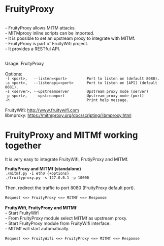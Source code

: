 # FruityProxy
<br>- FruityProxy allows MITM attacks. 
<br>- MITMproxy inline scripts can be imported. 
<br>- It is possible to set an upstream proxy to integrate with MITMf. 
<br>- FruityProxy is part of FruityWifi project. 
<br>- It provides a RESTful API.


<br>Usage: FruityProxy <options>
<br>
<br>Options:
<br>`-l <port>,   --listen=<port>         Port to listen on (default 8080).`
<br>`-a <port>,   --listenapi=<port>      Port to listen on [API] (default 8081).`
<br>`-s <server>, --upstreamserver        Upstream proxy mode (server)`
<br>`-p <port>,   --upstreamport          Upstream proxy mode (port)`
<br>`-h                                   Print help message.`
<br>
<br>FruityWifi: http://www.fruitywifi.com
<br>libmproxy:  https://mitmproxy.org/doc/scripting/libmproxy.html

# FruityProxy and MITMf working together
It is very easy to integrate FruityWifi, FrutiyProxy and MITMf.

<b>FruityProxy and MITMf (standalone)</b>
<br>`./mitmf.py -i eth0 {+options}`
<br>`./fruityproxy.py -s 127.0.0.1 -p 10000`
<br>
<br>Then, redirect the traffic to port 8080 (FruityProxy default port).
<br>
<br>`Request <=> FruityProxy <=> MITMf <=> Response`
<br>
<br>
<b>FruityWifi, FruityProxy and MITMf</b>
<br>- Start FruityWifi
<br>- From FruityProxy module select MITMf as upstream proxy.
<br>- Start FruityProxy module from FruityWifi interface.
<br>- MITMf will start automatically.
<br>
<br>`Request <=> FruityWifi <=> FruityProxy <=> MITMf <=> Response`

